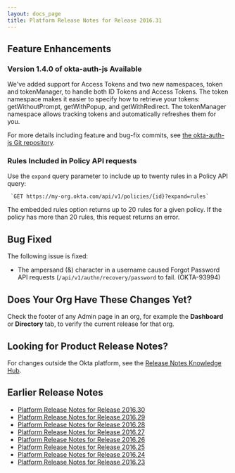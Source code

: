 ```yaml
---
layout: docs_page
title: Platform Release Notes for Release 2016.31
---
```


## Feature Enhancements
 
### Version 1.4.0 of okta-auth-js Available
 
<!-- OKTA-97056 -->
We've added support for Access Tokens and two new namespaces, token and tokenManager, 
to handle both ID Tokens and Access Tokens. 
The token namespace makes it easier to specify how to retrieve your tokens: 
getWithoutPrompt, getWithPopup, and getWithRedirect. 
The tokenManager namespace allows tracking tokens and automatically refreshes them for you.
 
For more details including feature and bug-fix commits, 
see [the okta-auth-js Git repository](https://github.com/okta/okta-auth-js/releases/tag/okta-auth-js-1.4.0).

### Rules Included in Policy API requests

<!-- OKTA-40548 -->
Use the `expand` query parameter to include up to twenty rules in a Policy API query:

     `GET https://my-org.okta.com/api/v1/policies/{id}?expand=rules`

The embedded rules option returns up to 20 rules for a given policy. If the policy has more than 20 rules, this request returns an error.

## Bug Fixed

The following issue is fixed:

* The ampersand (&) character in a username caused Forgot Password API requests (`/api/v1/authn/recovery/password` to fail. (OKTA-93994)

## Does Your Org Have These Changes Yet?

Check the footer of any Admin page in an org, for example the **Dashboard** or **Directory** tab, to verify the current release for that org.

## Looking for Product Release Notes?

For changes outside the Okta platform, see the [Release Notes Knowledge Hub](https://support.okta.com/help/articles/Knowledge_Article/Release-Notes-Knowledge-Hub).

## Earlier Release Notes

* [Platform Release Notes for Release 2016.30](platform-release-notes2016-30.html)
* [Platform Release Notes for Release 2016.29](platform-release-notes2016-29.html)
* [Platform Release Notes for Release 2016.28](platform-release-notes2016-28.html)
* [Platform Release Notes for Release 2016.27](platform-release-notes2016-27.html)
* [Platform Release Notes for Release 2016.26](platform-release-notes2016-26.html)
* [Platform Release Notes for Release 2016.25](platform-release-notes2016-25.html)
* [Platform Release Notes for Release 2016.24](platform-release-notes2016-24.html)
* [Platform Release Notes for Release 2016.23](platform-release-notes2016-23.html)
